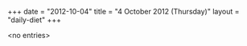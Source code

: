 +++
date = "2012-10-04"
title = "4 October 2012 (Thursday)"
layout = "daily-diet"
+++

<p>&lt;no entries&gt;</p>